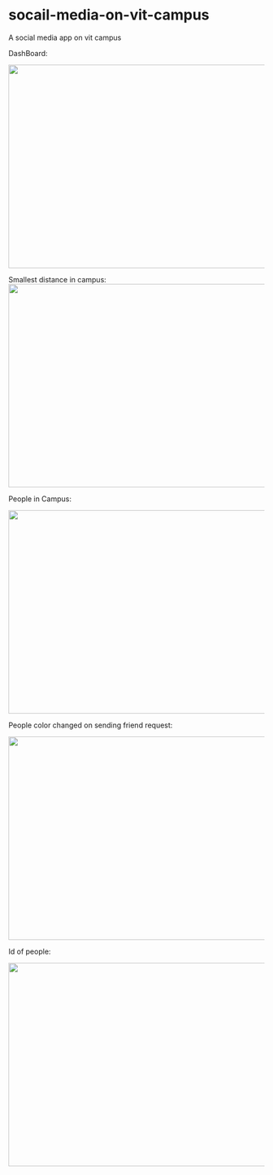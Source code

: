 # socail-media-on-vit-campus
A social media app on vit campus

DashBoard:

<img src="https://github.com/rushilenekar20/socail-media-on-vit-campus/blob/master/Screenshots/dashboard.png" width ="800px" height ="400px" >


Smallest distance in campus:
<img src="https://github.com/rushilenekar20/socail-media-on-vit-campus/blob/master/Screenshots/smallestpath.png" width ="800px" height ="400px" >

People in Campus:

<img src="https://github.com/rushilenekar20/socail-media-on-vit-campus/blob/master/Screenshots/people%20in%20campus.png" width ="800px" height ="400px" >


People color changed on sending friend request:

<img src="https://github.com/rushilenekar20/socail-media-on-vit-campus/blob/master/Screenshots/friends%20suggested%20got%20changed.png" width ="800px" height ="400px" >


Id of people:

<img src="https://github.com/rushilenekar20/socail-media-on-vit-campus/blob/master/Screenshots/id%20of%20people.png" width ="800px" height ="400px" >
